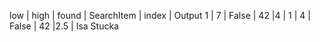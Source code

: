 low | high | found | SearchItem | index | Output
1   | 7    | False | 42         |4      |
1   | 4    | False | 42         |2.5    | Isa Stucka